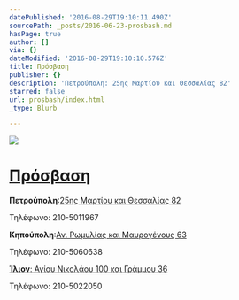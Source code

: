 ```yaml
---
datePublished: '2016-08-29T19:10:11.490Z'
sourcePath: _posts/2016-06-23-prosbash.md
hasPage: true
author: []
via: {}
dateModified: '2016-08-29T19:10:10.576Z'
title: Πρόσβαση
publisher: {}
description: 'Πετρούπολη: 25ης Μαρτίου και Θεσσαλίας 82'
starred: false
url: prosbash/index.html
_type: Blurb

---
```

![](https://the-grid-user-content.s3-us-west-2.amazonaws.com/79be8079-da74-4875-800b-6ed210cba9a7.jpg)

# [Πρόσβαση][0]

**Πετρούπολη**:[25ης Μαρτίου και Θεσσαλίας 82][1]

Τηλέφωνο: 210-5011967

**Κηπούπολη**:[Αν. Ρωμυλίας και Μαυρογένους 63][2]

Τηλέφωνο: 210-5060638

**[Ίλιον][3]**[: Αγίου Νικολάου 100 και Γράμμου 36][3]

Τηλέφωνο: 210-5022050

[0]: http://www.vaitsa.gr/prosvasi.html
[1]: https://www.google.gr/maps/place/Vaitsa+Schools+for+Languages/@38.0411719,23.6837313,17z/data=!4m13!1m7!3m6!1s0x14a1a37675f5c6a7:0x5e12b65ca848cc91!2zzpjOtc-Dz4POsc67zq_Osc-CIDgyLCDOoM61z4TPgc6_z43PgM6_zrvOtyAxMzIgMzE!3b1!8m2!3d38.0411677!4d23.68592!3m4!1s0x14a1a375dfb1ff4b:0xc04e38f1a36cc153!8m2!3d38.0411677!4d23.68592
[2]: https://www.google.gr/maps/place/Vaitsa+Schools/@38.0424841,23.6724049,17z/data=!3m1!4b1!4m13!1m7!3m6!1s0x14a1a37882cc0545:0xce908088cb77bb79!2zzpzOsc69z4TPjs-CIM6czrHPhc-Bzr_Os86tzr3Ov8-Fz4IsIM6gzrXPhM-Bzr_Pjc-Azr_Ou863IDEzMiAzMQ!3b1!8m2!3d38.0451766!4d23.6765766!3m4!1s0x14a1a37928272a2d:0xb5153db5a2d9ec94!8m2!3d38.0424799!4d23.6745936
[3]: https://www.google.gr/maps/place/Vaitsa+Schools/@38.0473406,23.6918862,15z/data=!4m5!3m4!1s0x0:0xc1c575adc885e850!8m2!3d38.0460225!4d23.6987956